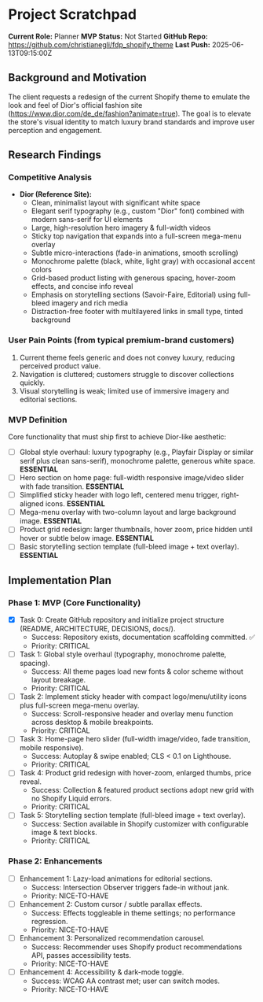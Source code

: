 # Project Scratchpad
**Current Role:** Planner
**MVP Status:** Not Started
**GitHub Repo:** https://github.com/christianegli/fdp_shopify_theme
**Last Push:** 2025-06-13T09:15:00Z

## Background and Motivation
The client requests a redesign of the current Shopify theme to emulate the look and feel of Dior's official fashion site (https://www.dior.com/de_de/fashion?animate=true). The goal is to elevate the store's visual identity to match luxury brand standards and improve user perception and engagement.

## Research Findings
### Competitive Analysis
- **Dior (Reference Site):**
  - Clean, minimalist layout with significant white space
  - Elegant serif typography (e.g., custom "Dior" font) combined with modern sans-serif for UI elements
  - Large, high-resolution hero imagery & full-width videos
  - Sticky top navigation that expands into a full-screen mega-menu overlay
  - Subtle micro-interactions (fade-in animations, smooth scrolling)
  - Monochrome palette (black, white, light gray) with occasional accent colors
  - Grid-based product listing with generous spacing, hover-zoom effects, and concise info reveal
  - Emphasis on storytelling sections (Savoir-Faire, Editorial) using full-bleed imagery and rich media
  - Distraction-free footer with multilayered links in small type, tinted background

### User Pain Points (from typical premium-brand customers)
1. Current theme feels generic and does not convey luxury, reducing perceived product value.
2. Navigation is cluttered; customers struggle to discover collections quickly.
3. Visual storytelling is weak; limited use of immersive imagery and editorial sections.

### MVP Definition
Core functionality that must ship first to achieve Dior-like aesthetic:
- [ ] Global style overhaul: luxury typography (e.g., Playfair Display or similar serif plus clean sans-serif), monochrome palette, generous white space. **ESSENTIAL**
- [ ] Hero section on home page: full-width responsive image/video slider with fade transition. **ESSENTIAL**
- [ ] Simplified sticky header with logo left, centered menu trigger, right-aligned icons. **ESSENTIAL**
- [ ] Mega-menu overlay with two-column layout and large background image. **ESSENTIAL**
- [ ] Product grid redesign: larger thumbnails, hover zoom, price hidden until hover or subtle below image. **ESSENTIAL**
- [ ] Basic storytelling section template (full-bleed image + text overlay). **ESSENTIAL**

## Implementation Plan

### Phase 1: MVP (Core Functionality)
- [x] Task 0: Create GitHub repository and initialize project structure (README, ARCHITECTURE, DECISIONS, docs/).
  - Success: Repository exists, documentation scaffolding committed.  ✅
  - Priority: CRITICAL
- [ ] Task 1: Global style overhaul (typography, monochrome palette, spacing).  
  - Success: All theme pages load new fonts & color scheme without layout breakage.  
  - Priority: CRITICAL
- [ ] Task 2: Implement sticky header with compact logo/menu/utility icons plus full-screen mega-menu overlay.  
  - Success: Scroll-responsive header and overlay menu function across desktop & mobile breakpoints.  
  - Priority: CRITICAL
- [ ] Task 3: Home-page hero slider (full-width image/video, fade transition, mobile responsive).  
  - Success: Autoplay & swipe enabled; CLS < 0.1 on Lighthouse.  
  - Priority: CRITICAL
- [ ] Task 4: Product grid redesign with hover-zoom, enlarged thumbs, price reveal.  
  - Success: Collection & featured product sections adopt new grid with no Shopify Liquid errors.  
  - Priority: CRITICAL
- [ ] Task 5: Storytelling section template (full-bleed image + text overlay).  
  - Success: Section available in Shopify customizer with configurable image & text blocks.  
  - Priority: CRITICAL

### Phase 2: Enhancements
- [ ] Enhancement 1: Lazy-load animations for editorial sections.  
  - Success: Intersection Observer triggers fade-in without jank.  
  - Priority: NICE-TO-HAVE
- [ ] Enhancement 2: Custom cursor / subtle parallax effects.  
  - Success: Effects toggleable in theme settings; no performance regression.  
  - Priority: NICE-TO-HAVE
- [ ] Enhancement 3: Personalized recommendation carousel.  
  - Success: Recommender uses Shopify product recommendations API, passes accessibility tests.  
  - Priority: NICE-TO-HAVE
- [ ] Enhancement 4: Accessibility & dark-mode toggle.  
  - Success: WCAG AA contrast met; user can switch modes.  
  - Priority: NICE-TO-HAVE 